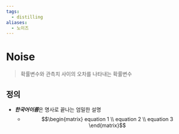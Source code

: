 ```yaml
---
tags:
  - distilling
aliases:
  - 노이즈
---
```

# Noise
> 확률변수와 관측치 사이의 오차를 나타내는 확률변수
## 정의 
+ ***한국어이름***은 명사로 끝나는 엄밀한 설명 
	+ $$\begin{matrix}
equation 1 \\
equation 2 \\
equation 3
\end{matrix}$$